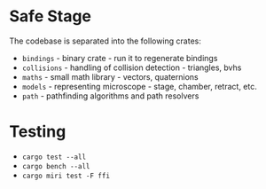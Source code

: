 # Safe Stage

The codebase is separated into the following crates:

- `bindings` - binary crate - run it to regenerate bindings
- `collisions` - handling of collision detection - triangles, bvhs
- `maths` - small math library - vectors, quaternions
- `models` - representing microscope - stage, chamber, retract, etc.
- `path` - pathfinding algorithms and path resolvers

# Testing

- `cargo test --all`
- `cargo bench --all`
- `cargo miri test -F ffi`
